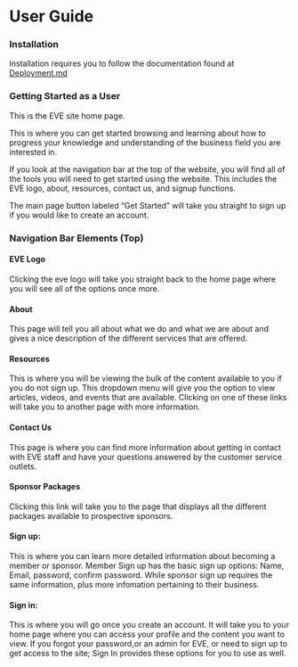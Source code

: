 # User Guide

### Installation
Installation requires you to follow the documentation found at [Deployment.md](https://github.com/ialmani/EVE/blob/master/Documentation/Deployment.md)
### Getting Started as a User
This is the EVE site home page.

This is where you can get started browsing and learning about how to progress your knowledge and understanding of the business field you are interested in. 

If you look at the navigation bar at the top of the website, you will find all of the tools you will need to get started using the website. This includes the EVE logo, about, resources, contact us, and signup functions.

The main page button labeled “Get Started” will take you straight to sign up if you would like to create an account.

### Navigation Bar Elements (Top)

#### EVE Logo
Clicking the eve logo will take you straight back to the home page where you will see all of the options once more.

#### About
This page will tell you all about what we do and what we are about and gives a nice description of the different services that are offered.

#### Resources
This is where you will be viewing the bulk of the content available to you if you do not sign up. This dropdown menu will give you the option to view articles, videos, and events that are available. Clicking on one of these links will take you to another page with more information.

#### Contact Us
This page is where you can find more information about getting in contact with EVE staff and have your questions answered by the customer service outlets.

#### Sponsor Packages
Clicking this link will take you to the page that displays all the different packages available to prospective sponsors.

#### Sign up:
This is where you can learn more detailed information about becoming a member or sponsor. Member Sign up has the basic sign up options: Name, Email, password, confirm password. While sponsor sign up requires the same information, plus more infomation pertaining to their business.

#### Sign in:
This is where you will go once you create an account. It will take you to your home page where you can access your profile and the content you want to view. If you forgot your password,or an admin for EVE, or need to sign up to get access to the site; Sign In provides these options for you to use as well.
